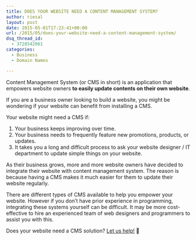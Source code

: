 ```yaml
---
title: DOES YOUR WEBSITE NEED A CONTENT MANAGEMENT SYSTEM?
author: riesal
layout: post
date: 2015-05-01T17:23:41+00:00
url: /2015/05/does-your-website-need-a-content-management-system/
dsq_thread_id:
  - 3728542061
categories:
  - Business
  - Domain Names

---
```

<div class="blog_image">
  Content Management System (or CMS in short) is an application that empowers website owners <strong>to easily update contents on their own website</strong>.
</div>

<div class="blog_snippet">
  <p>
    If you are a business owner looking to build a website, you might be wondering if your website can benefit from installing a CMS.
  </p>
  
  <p>
    Your website might need a CMS if:
  </p>
  
  <ol>
    <li>
      Your business keeps improving over time.
    </li>
    <li>
      Your business needs to frequently feature new promotions, products, or updates.
    </li>
    <li>
      It takes you a long and difficult process to ask your website designer / IT department to update simple things on your website.
    </li>
  </ol>
  
  <p>
    As their business grows, more and more website owners have decided to integrate their website with content management system. The reason is because having a CMS makes it much easier for them to update their website regularly.
  </p>
  
  <p>
    There are different types of CMS available to help you empower your website. However if you don’t have prior experience in programming, integrating these systems yourself can be difficult. It may be more cost-effective to hire an experienced team of web designers and programmers to assist you with this.
  </p>
  
  <p>
    Does your website need a CMS solution? <a href="http://intispace.com">Let us help!</a> 🙂
  </p>
</div>